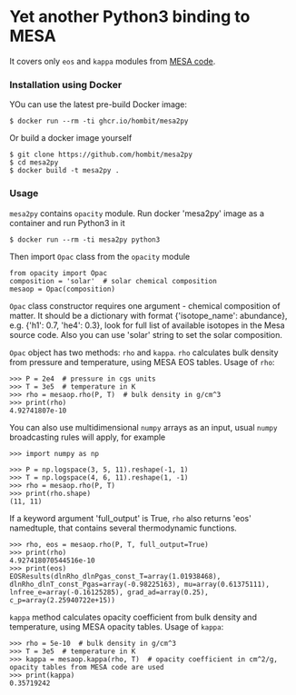 # Yet another Python3 binding to MESA

It covers only `eos` and `kappa` modules from [MESA code](http://mesa.sourceforge.net). 

### Installation using Docker

YOu can use the latest pre-build Docker image:

```shell
$ docker run --rm -ti ghcr.io/hombit/mesa2py
```

Or build a docker image yourself

``` shell
$ git clone https://github.com/hombit/mesa2py
$ cd mesa2py
$ docker build -t mesa2py .
```

### Usage

`mesa2py` contains `opacity` module. Run docker 'mesa2py' image as a container and run Python3 in it

``` shell
$ docker run --rm -ti mesa2py python3
```

Then import `Opac` class from the `opacity` module

``` python3
from opacity import Opac
composition = 'solar'  # solar chemical composition
mesaop = Opac(composition)
```

`Opac` class constructor requires one argument - chemical composition of matter. 
It should be a dictionary with format {'isotope_name': abundance}, e.g. {'h1': 0.7, 'he4': 0.3}, look for full list of available isotopes in the Mesa source code. Also you can use 'solar' string to set the solar composition.

`Opac` object has two methods: `rho` and `kappa`. `rho` calculates bulk density from pressure and temperature, using MESA EOS tables. Usage of `rho`:

``` python3
>>> P = 2e4  # pressure in cgs units
>>> T = 3e5  # temperature in K
>>> rho = mesaop.rho(P, T)  # bulk density in g/cm^3
>>> print(rho)
4.92741807e-10
```

You can also use multidimensional `numpy` arrays as an input, usual `numpy` broadcasting rules will apply, for example
```python3
>>> import numpy as np

>>> P = np.logspace(3, 5, 11).reshape(-1, 1)
>>> T = np.logspace(4, 6, 11).reshape(1, -1)
>>> rho = mesaop.rho(P, T)
>>> print(rho.shape)
(11, 11)
```

If a keyword argument 'full_output' is True, `rho` also returns 'eos' namedtuple, that contains several thermodynamic functions.

``` python3
>>> rho, eos = mesaop.rho(P, T, full_output=True)
>>> print(rho)
4.927418070544516e-10
>>> print(eos)
EOSResults(dlnRho_dlnPgas_const_T=array(1.01938468), dlnRho_dlnT_const_Pgas=array(-0.98225163), mu=array(0.61375111), lnfree_e=array(-0.16125285), grad_ad=array(0.25), c_p=array(2.25940722e+15))
```

`kappa` method calculates opacity coefficient from bulk density and temperature, using MESA opacity tables. Usage of `kappa`:

``` python3
>>> rho = 5e-10  # bulk density in g/cm^3
>>> T = 3e5  # temperature in K
>>> kappa = mesaop.kappa(rho, T)  # opacity coefficient in cm^2/g, opacity tables from MESA code are used
>>> print(kappa)
0.35719242
```
